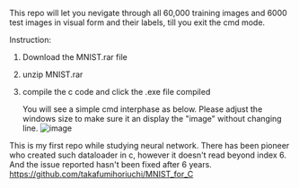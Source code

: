 This repo will let you nevigate through all 60,000 training images and 6000 test images in visual form and their labels, till you exit the cmd mode.


Instruction:
1. Download the MNIST.rar file
2. unzip MNIST.rar
3. compile the c code and click the .exe file compiled

   You will see a simple cmd interphase as below. Please adjust the windows size to make sure it an display the "image" without changing line.
   ![image](https://github.com/HengchunSong/MNIST-Dataset-Loader-in-C/assets/25832977/3bcfb7f6-085d-43b1-b763-4fd5e218fbeb)

This is my first repo while studying neural network. There has been pioneer who created such dataloader in c, however it doesn't read beyond index 6. 
And the issue reported hasn't been fixed after 6 years.
https://github.com/takafumihoriuchi/MNIST_for_C
